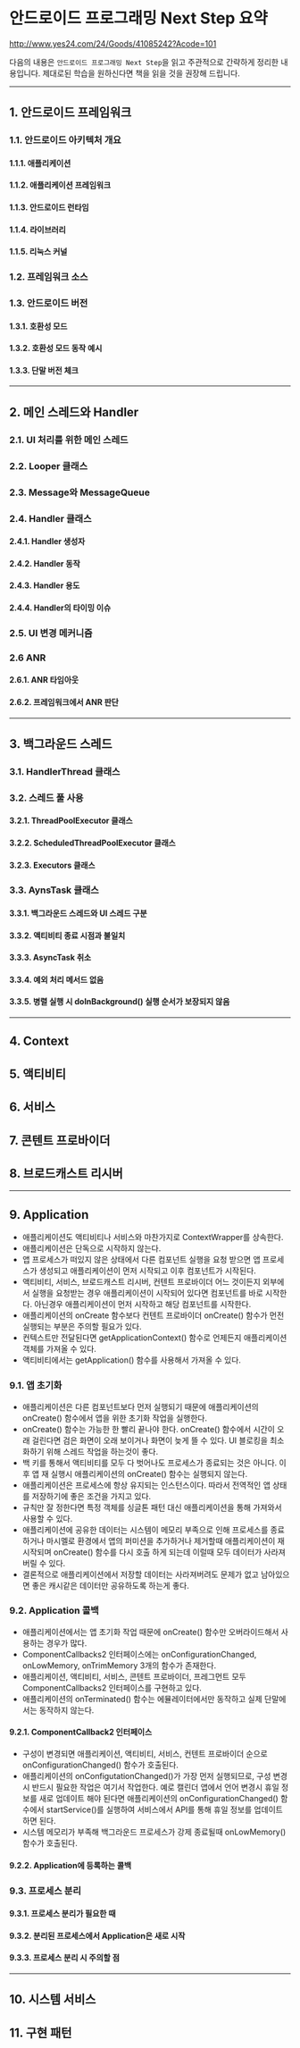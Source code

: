 # 안드로이드 프로그래밍 Next Step 요약

http://www.yes24.com/24/Goods/41085242?Acode=101

다음의 내용은 `안드로이드 프로그래밍 Next Step`을 읽고 주관적으로 간략하게 정리한 내용입니다. 제대로된 학습을 원하신다면 책을 읽을 것을 권장해 드립니다.

---

## 1. 안드로이드 프레임워크

### 1.1. 안드로이드 아키텍처 개요

#### 1.1.1. 애플리케이션

#### 1.1.2. 애플리케이션 프레임워크

#### 1.1.3. 안드로이드 런타임

#### 1.1.4. 라이브러리

#### 1.1.5. 리눅스 커널

### 1.2. 프레임워크 소스

### 1.3. 안드로이드 버전

#### 1.3.1. 호환성 모드

#### 1.3.2. 호환성 모드 동작 예시

#### 1.3.3. 단말 버전 체크

---

## 2. 메인 스레드와 Handler

### 2.1. UI 처리를 위한 메인 스레드

### 2.2. Looper 클래스

### 2.3. Message와 MessageQueue

### 2.4. Handler 클래스

#### 2.4.1. Handler 생성자

#### 2.4.2. Handler 동작

#### 2.4.3. Handler 용도

#### 2.4.4. Handler의 타이밍 이슈

### 2.5. UI 변경 메커니즘

### 2.6 ANR

#### 2.6.1. ANR 타임아웃

#### 2.6.2. 프레임워크에서 ANR 판단

---

## 3. 백그라운드 스레드

### 3.1. HandlerThread 클래스

### 3.2. 스레드 풀 사용

#### 3.2.1. ThreadPoolExecutor 클래스

#### 3.2.2. ScheduledThreadPoolExecutor 클래스

#### 3.2.3. Executors 클래스

### 3.3. AynsTask 클래스

#### 3.3.1. 백그라운드 스레드와 UI 스레드 구분

#### 3.3.2. 액티비티 종료 시점과 불일치

#### 3.3.3. AsyncTask 취소

#### 3.3.4. 예외 처리 메서드 없음

#### 3.3.5. 병렬 실행 시 doInBackground() 실행 순서가 보장되지 않음

---

## 4. Context

## 5. 액티비티

## 6. 서비스

## 7. 콘텐트 프로바이더

## 8. 브로드캐스트 리시버

---

## 9. Application

* 애플리케이션도 액티비티나 서비스와 마찬가지로 ContextWrapper를 상속한다.
* 애플리케이션은 단독으로 시작하지 않는다.
* 앱 프로세스가 떠있지 않은 상태에서 다른 컴포넌트 실행을 요청 받으면 앱 프로세스가 생성되고 애플리케이션이 먼저 시작되고 이후 컴포넌트가 시작된다.
* 액티비티, 서비스, 브로드캐스트 리시버, 컨텐트 프로바이더 어느 것이든지 외부에서 실행을 요청받는 경우 애플리케이션이 시작되어 있다면 컴포넌트를 바로 시작한다. 아닌경우 애플리케이션이 먼저 시작하고 해당 컴포넌트를 시작한다.
* 애플리케이션의 onCreate 함수보다 컨텐트 프로바이더 onCreate() 함수가 먼전 실행되는 부분은 주의할 필요가 있다.
* 컨텍스트만 전달된다면 getApplicationContext() 함수로 언제든지 애플리케이션 객체를 가져올 수 있다.
* 액티비티에서는 getApplication() 함수를 사용해서 가져올 수 있다.

### 9.1. 앱 초기화

* 애플리케이션은 다른 컴포넌트보다 먼저 실행되기 때문에 애플리케이션의 onCreate() 함수에서 앱을 위한 초기화 작업을 실행한다.
* onCreate() 함수는 가능한 한 빨리 끝나야 한다. onCreate() 함수에서 시간이 오래 걸린다면 검은 화면이 오래 보이거나 화면이 늦게 뜰 수 있다. UI 블로킹을 최소화하기 위해 스레드 작업을 하는것이 좋다.
* 백 키를 통해서 액티비티를 모두 다 벗어나도 프로세스가 종료되는 것은 아니다. 이 후 앱 재 실행시 애플리케이션의 onCreate() 함수는 실행되지 않는다.
* 애플리케이션은 프로세스에 항상 유지되는 인스턴스이다. 따라서 전역적인 앱 상태를 저장하기에 좋은 조건을 가지고 있다.
* 규칙만 잘 정한다면 특정 객체를 싱글톤 패턴 대신 애플리케이션을 통해 가져와서 사용할 수 있다.
* 애플리케이션에 공유한 데이터는 시스템이 메모리 부족으로 인해 프로세스를 종료하거나 마시멜로 환경에서 앱의 퍼미션을 추가하거나 제거할때 애플리케이션이 재시작되며 onCreate() 함수를 다시 호출 하게 되는데 이럴때 모두 데이터가 사라져 버릴 수 있다.
* 결론적으로 애플리케이션에서 저장할 데이터는 사라져버려도 문제가 없고 남아있으면 좋은 캐시같은 데이터만 공유하도록 하는게 좋다.

### 9.2. Application 콜백

* 애플리케이션에서는 앱 초기화 작업 때문에 onCreate() 함수만 오버라이드해서 사용하는 경우가 많다.
* ComponentCallbacks2 인터페이스에는 onConfigurationChanged, onLowMemory, onTrimMemory 3개의 함수가 존재한다.
* 애플리케이션, 액티비티, 서비스, 콘텐트 프로바이더, 프레그먼트 모두 ComponentCallbacks2 인터페이스를 구현하고 있다.
* 애플리케이션의 onTerminated() 함수는 에뮬레이터에서만 동작하고 실제 단말에서는 동작하지 않는다.

#### 9.2.1. ComponentCallback2 인터페이스

* 구성이 변경되면 애플리케이션, 액티비티, 서비스, 컨텐트 프로바이더 순으로 onConfigurationChanged() 함수가 호출된다.
* 애플리케이션의 onConfigutationChanged()가 가장 먼저 실행되므로, 구성 변경시 반드시 필요한 작업은 여기서 작업한다. 예로 캘린더 앱에서 언어 변경시 휴일 정보를 새로 업데이트 해야 된다면 애플리케이션의 onConfigurationChanged() 함수에서 startService()를 실행하여 서비스에서 API를 통해 휴일 정보를 업데이트 하면 된다.
* 시스템 메모리가 부족해 백그라운드 프로세스가 강제 종료될때 onLowMemory() 함수가 호출된다.


#### 9.2.2. Application에 등록하는 콜백

### 9.3. 프로세스 분리

#### 9.3.1. 프로세스 분리가 필요한 때

#### 9.3.2. 분리된 프로세스에서 Application은 새로 시작

#### 9.3.3. 프로세스 분리 시 주의할 점

---

## 10. 시스템 서비스

## 11. 구현 패턴

<!-- 안드로이드 아키텍처는 크게 애플리케이션, 애플리케이션 프레임워크, 라이브러리/안드로이드 런타임, 리눅스 커널로 이루어진다.  -->

<!-- 애플리케이션 계층은 선탑재된 기본 앱(시스템 권한 사용), 일반 앱으로 나뉘고 애플리케이션 프레임워크 스택 위에서 동작한다. 애플리케이션 프레임워크는 네이밍`Naming`이 매니저`Manager` 형태로 구현되어 있고, 대부분이 자바로 구성되어 있으나 하드웨어 제어나 빠른 속도를 위해 JNI를 연결해서 네이티브 C/C++ 코드를 사용하기도 한다. `ActivityManager, ResourceManager, TelephonyManager, LocationManager...` 애플리케이션 프레임워크의 각종 매니저에서 서버 기능은 별도 프로세스인 서버 시스템`system_server`에서 동작하고 앱 프로세스는 씬 클라이언트`thin clinet`에서 실행된다. 앱 프로세스는 컴포넌트 탐색, 액티비티 스택 관리, 서비스 목록 유지, ANR 처리 등을 직접 처리하지 않고, 서버 시스템 프로세스에 위임해 실제로는 컴포넌트 실행 등 최소한의 역할만 담당한다. 이러한 역할로 보면 시스템 서버는 여러 앱을 통합해서 관리하는 '통합 문의 채널'이 된다. 애플리케이션 프레임워크의 여러 매니저들는 시스템 서비스 형태로 존재하는데 접근시에는 컨텍스트`Context`의 `getSystemService(String name)` 메서드를 사용해야 한다. 시스템 서버는 별도 프로세스에서 실행되므로 앱(씬 클라이언트)에서 시스템 서비스에 접근할때는 프로세스간 통신인 `Binder IPC`가 필요하다. -->

<!-- 안드로이드 런타임은 달빅 가상머신(롤리팝부터 달빅 대신 아트`ART`)과 코어 라이브러리로 구성되어 있고, 런타임은 레지스트 기반의 가상 머신으로 자바 가상 머신보다 명령이 단순하고 빠르다.

안드로이드의 커널은 리눅스 커널을 기반으로 불필요한 것은 제거하고 필요한 부분들은 기능을 확장 패치했다. 확장 패치한 기능 중 `Binder IPC`는 프로세스 간 통신에 사용 하는데 앱 프로세스에는 바인더 스레드`Binder Thread`라는 네이티브 스레드 풀이 있고 최대 16개 까지 생성되어 있어 다른 프로세스에서 `Binder IPC` 통신할때 이 스레드 풀을 통해 접근하여 사용하도록 되어있다. `DDMS`의 `Binder_1`, `Binder_2`와 같은 이름의 스레드가 바인더 스레드에 속한다. -->

<!-- 안드로이드에서 기반이 되는 자바 버전은 프로요까지 자바5, 젤리빈/킷캣/롤리팝까지 자바6, 마시멜로까지 자바7, 누가/오레오까지 자바8에 해당된다. -->

<!-- 

코드네임 | API 레벨 | 안드로이드 버전
---|---|---
프로요 | 8 | 2.2
진저브레드 | 9, 10 | 2.2, 2.3
허니콤 | 11, 12, 13 | 3.0, 3.1, 3.2
아이스크림 샌드위치 | 14, 15 | 4.0 ~ 4.0.2, 4.0.3 ~ 4.0.4
젤리빈 | 16, 17,18 | 4.1, 4.2, 4.3
킷켓 | 19, 20 | 4.4 ~ 4.4.2, 4.4.3 ~ 4.4.4
롤리팝 | 21, 22 | 5.0, 5.1
마시멜로 | 23 | 6.0
누가 | 24 | 7.0
오레오 | 26, 27 | 8.0

안드로이드 앞자리 숫자가 바뀌는 버전은 11(허니콤), 14(아이스크림 샌드위치), 21(롤리팝), 23(마시멜로), 24(누가), 26(오레오)이다. 

안드로이드 버전 지정은 안드로이드 매니페스트`AndroidManifest.xml`에서 `uses-sdk` 항목 중 `android:minSdkVersion`, `android:targetSdkVersion`을 기재하면 된다. 현재는 대부분 안드로이드 스튜디오를 사용하므로 `build.gradle`에서 두 항목을 오버라이드 해서 많이 사용한다. `targetSdkVersion`을 지정하지 않으면 `minSdkVersion`과 동일한 값으로 지정되므로 반드시 지정하는게 좋다. `targetSdkVersion`을 지정한다는 것은 해당 버전까지는 테스트해서 앱을 실행하는 데 문제가 없고, 그 버전까지는 호환성 모드를 쓰지 않겠다는 뜻이 된다.

호환성 모드는 안드로이드 버전이 올라가더라도 앱의 기존 동작이 바뀌는 것을 방지하기 위한 것으로 호환성 모드로 동작되게 두는 것 보다는 `targetSdkVersion`을 높여 쓰는 것이 단말의 최신 기능을 쓸 수 있게 되기 때문에 더 권장된다.

* `AsyncTask` 병렬/순차 실행 : 허니콤 이전 버전에선 `AsyncTask` 태스크`Task`가 병렬로 실행되는데 허니콤 부터는 순차적으로 실행된다. 그러므로 `targetSdkVersion`이 10 이하이면 안드로이드 버전이 높다고 해도 병렬 실행하게 된다.

* 메인 스레드 상에서 네트워크 통신 : API 9 까지 메인 스레드 상에서 네트워크 통신 허용했으나 그 이후는 `NetworkOnMainThreadException` 발생한다.

* 하드웨어 가속 : `GPU`를 가지고 뷰`View`에서 캔버스`Canvas`에 그리는 작업을 말하며 허니콤에서 처음 시작되었고 `targetSdkVersion`이 14 이상이면 디폴트 옵션이다.

* 앱 위젯 기본 패딩`Padding` : 기존에는 셀의 사이즈를 가득 채웠으나 `targetSDKVersion`이 14 이상 부터는 앱 위젯에 기본 패딩이 존재한다. 

* 명시적 인텐트로 서비스 시작 : `targetSDKVersion`이 21 이상일 때는 `startService()`, `bindService()` 메서드를 실행할 때 명시적 인테트를 사용해야 한다. 암시적 인텐트를 사용하면 예외발생하게 된다. 20 이하이면 암시적 인텐트도 문제 없이 동작한다.

* compileSdkVersion은 컴파일 시에 어느 버전의 android.jar를 사용할지 정하는 것을 의미하고 `<sdk>/platforms/android-[버전]` compileSdkVersion은 디폴트 값이 없으므로 반드시 지정해야 한다.

* targetSdkVersion은 런타임 시에 비교해서 호환성 모드로 동작하기 위한 값이고, compileSdkVersion은 컴파일 시에 사용할 버전을 정하는 것이다. 규칙은 없으나 compileSdkVersion은 targetSdkVersion과 동일하거나 그 이상으로 정하는게 좋다.

* compileSdkVersion을 높은 버전으로 정하고 컴파일해서 만든 앱이, 낮은 버전의 단말에서 설치되어 동작될때 높은 버전에만 있는 클래스나 메서드가 호출될때 크래시가 발생되므로 버전을 체크하는 코드를 사용해야 한다.

* 메서드 마다 Build.VERSION_SDK_INT를 확인해 분기하는 코드 보다는 support 패키지의 -Compat 클래스를 사용하는게 좋다. `ViewCompat, ActivityCompat, WindowCompat, NotifiationCompat, AsyncTaskCompat, SharedPreferencesCompat.EditorCompat...`

  ```java
  if (Build.VERSION.SDK_INT >= 9) {
    listview.setOverScrollMode(View.OVER_SCROLL_NEVER);
  }

  // 위 코드는 ViewCompat을 쓰면 간단해지며 버전 분기코드를 작성하지 않아도 된다.
  ViewCompat.setOverScrollMode(listView, ViewCompat.OVER_SCROLL_NEVER);
  ```

  support-v4에 호환 메서드가 있으면 그것을 먼저 사용하고 없을때만 별도로 작성한다. 버전마다 동작이 달라지도록 코드를 작성할 때는 ViewCompat 클래스의 구조를 활용하는게 좋다. `if 문으로 버전을 체크하지 않고, 정적 초기화 블록에서 if 문으로 버전을 체크 후 사용할 클래스를 지정하는 방식`

-->

<!-- 컨텍스트`Context`는 앱을 개발할때 어디서든 항상 만나게 되는 객체이다. 컨텍스트가 없으면 액티비티 시작, 브로드캐스트 발생, 서비스 시작, 리소스에 접근 할 수도 없다. 컨텍스트는 여러 컴포넌트의 상위 클래스 이면서 컨텍스트를 통해 여러 컴포넌트가 연결되므로 컨텍스트에 대해 자세히 살펴볼 필요가 있다.

컨텍스트는 추상 클래스로 메서드 구현이 거의 없고 상수, 추상 메서드 정의로 이루어져 있다(구현체는 `ContextImpl`). 안드로이드 컴포너트 중 액티비티`Activity`, 서비스`Service`, 어플리케이션`Application`은 컨텍스트를 상속받은 컨텍스트 래퍼`ContextWrapper`를 상속 받는다. 브로드케스트 리시버`BroadcastReceiver`, 컨텐트 프로바이더`ContentProvider`는 컨텍스트를 상속받지 않는다. 컨텍스트 래퍼는 컨텍스트를 래핑한 클래스로 컨텍스트 래퍼가 가지고 있는 내부의 컨텍스트 실제 객체는 컨텍스트 추상 클래스의 여러 메서드를 구현한 `ContextImpl` 인스턴스이다. 즉 액티비티, 서비스, 어플리케이션 컴포넌트는 각각 전달받은 `ContextImpl`를 래핑하고 있고, `getBaseContext()`는 각각 `ContextImpl` 인스턴스를 리턴하고 `getApplicationContext()`는 어디서나 1개로 동일한 `ContextImpl`의 어플리케이션 컨텍스트를 리턴한다.

`ContextImpl`의 메서드는 기능별로 헬퍼, 퍼미션, 시스템 서비스 접근 관련 3개의 그룹으로 나뉜다.

* 헬퍼`Helper` : 앱 패키지 정보, 내/외부 파일, `SharedPreferences`, 데이터베이스 정보를 제공한다.

* 퍼미션`Permission` : 액티비티, 브로드케스트 리시버, 서비스 컴포넌트 시작 메서드, 퍼미션 체크 메서드를 제공한다. 이들 메서드는 `system_server` 프로세스의 액티비티 메니저 서비스`ActivityManagerService(시스템 서비스)` 메서드를 다시 호출한다.

* 시스템 서비스 접근 : `ContextImpl`의 정적 초기화 블록에서 클래스가 최초 로딩될 때 시스템 서비스를 매핑한다. 후엔 컨텍스트 클래스에 `XXX_SERVICE` 상수 형태로 정의된 값을 전달 인자로 하여 `getSystemService(`)를 호출하면 시스템 서비스를 가져다 쓸 수 있다. `getSystemService(Context.ALARM_SERVICE)`
  
* 액티비티, 서비스, 어플리케이션은 `ContextImpl`을 직접 상속하지 않고 `ContextWrapper`를 통한 구성 형태로 `ContextImpl` 기능을 호출한다. 이를 통해 `ContextImpl`의 변수가 노출되지 않고 `ContextImpl`의 공개 메서드만 호출할 수 있게 된다.

사용 가능한 컨텍스트 종류(액티비티 코드에서 컨텍스트를 쓰는 방법)는 다음과 같다.

* 액티비티 인스턴스 자신 : 액티비티는 컨텍스트를 상속받은 `ContextWrapper`를 상속받으므로 자신`this`이 컨텍스트가 된다.

* `getBaseContext()` : 외부에서 전달받아 저장해놨던 `ContextImpl` 인스턴스도 사용 가능한 컨텍스트가 된다.

* `getApplicationContext()` : 액티비티의 `getApplication()` 메서드로 가져온 어플리케이션 인스턴스와 같은데 어플리케이션 인스턴스도 `ContextWrapper`를 상속받았으므로 컨텍스트가 된다.

* 위 3개의 인스턴스가 모두 다른 객체`(this, mBase, Application)`로 잘못 캐스팅시 ClassCastException 발생하게 되므로 함부로 캐스팅 하면 안된다.    -->

<!-- ```java
// View의 Context는 어디서 온걸까?

@Override
public void onCreate(Bundle savedInstanceState) {
  super.onCreate(savedInstanceState);
  setContentView(R.layout.simple_text);
  statusView = (TextView) findViewById(R.id.status);
  Log.d(TAG, "1st=" + (statusView.getContext() == this)); // (1) true
  Log.d(TAG, "2nd=" + (statusView.getContext() == getBaseContext())); // (2) false
  Log.d(TAG, "3rd=" + (statusView.getContext() == getApplicationContext())); // (3) false
  Log.d(TAG, "4th=" + (statusView.getContext() == getApplication())); // (4) false
}

// View 클래스는 생성자에 Context가 전달되어야 하는데 Activity에서 쓸 수 있는 3가지 Context 중 View와 연관이 깊은 Activity가 전달된 것을 알 수 있음
```
  
## 5. 액티비티

- 앱에서 화면의 기본단위가 되고 가장 많이 쓰이는 컴포넌트임

- 다른 컴포넌트와 마찬가지로 AndroidManifest.xml에 선언되어야 함

- 내부에 UI 액션이 많고 로직이 많으면 액티비티를 고려하고, 팝업 형식으로 뜬다면 커스텀 레이아웃 다이얼로그나 DialogFragment, PopupWindow로 대체하는게 좋음. 기준을 단순하게 하자면 독립적인 화면은 액티비티가 적합하고, 종속적인 화면으로 보인다면 다른것을 쓰는게 좋음.

- 액티비티에서는 setContentView() 메서드로 메인 뷰를 화면에 표시. setContentView()를 실행하지 않고, 로직에 따라 분기해서 다른 액티비티를 띄우는 용도로 사용하기도 함. (UI 없는 액티비티가 됨)

> Intent의 스킴(scheme)에 따라 화면 분기하는 관문(Front controller) 역할로서의 액티비티

```xml
<activity android:name=".FrontControllerActivity">
  <intent-filter>
    <action android:name="android.intent.action.VIEW">
    <category android:name="android.intent.category.DEFAULT">
    <data android:scheme="doc">
    <data android:scheme="xls">
    <data android:scheme="ppt">
```

```java
public class FrontControllerActivity extends Activity {

  private static final String WORD_SCHEME = "doc"
  private static final String EXCEL_SCHEME = "xls"
  private static final String POWERPOINT_SCHEME = "ppt"

  @Override
  protected void onCreate(Bundle savedInstanceState) {
    super.onCreate(savedInstanceState)

    Uri uri = getIntet().getData();
    if (uri == null) {
      Toast.makeText(this, "Uri does not exist!!", Toast.LENGTH_LONG).show();
    } else {
      // (1)
      switch (uri.getScheme()) {
        case WORD_SCHEME:
          startActivity(new Intent(this, WordActivity.class));
          break;
        case EXCEL_SCHEME:
          startActivity(new Intent(this, ExcelActivity.class));
          break;
        case POWERPOINT_SCHEME:
          startActivity(new Intent(this, PowerPointActivity.class));
          break;
      }
      finish();
    }
  }
}
``` -->

<!-- - 싱글톤을 잘못 사용하면 메모리 누수 가능성이 있음. 꼭 필요한 곳에서만 사용하는게 좋음

- 싱글톤에 액티비티 Context를 전달한 경우 싱글톤 생명주기동안 참조로 남아서 액티비티를 종료했음에도 GC 대상이 되지 않아 메모리에 계속 남는 문제가 생길 수 있음

> 누수 검증 테스트 (싱글톤 코드는 support-v4에 포함된 LocalBroadcastManager 구현 방식을 그대로 차용함)

```java
public class CalendarManager {

  private static final Object lock = new Object();
  private static final CalendarManager instance;

  public static CalendarManager getInstance(Context context) {
    synchronized (lock) {
      if (instance == null) {
        instance = new CalendarManager(context); // (1)
        instance = new CalendarManager(context.getApplicationContext()); // (2)
      }
      return instance;
    }
  }

  private Context context;

  private CalendarManager(Context context) {
    this.context = context;
  }

  public String getText() {
    return context.getString(R.string.hello_world);
  }
}
```

```java
public class ScheduleActivity extends Activity {

  @Override
  protected void onCreate(Bundle savedInstanceState) {
    super.onCreate(savedInstanceState);
    final TextView textView = new TextView(this);
    text.setText("first run");
    setContentView(textView);
    CalendarManager manager = CalendarManager.getInstance(this);
  }
}
```

- ScheduleActivity 실행 후 Back 키로 종료하면 어떤 코드가 액티비티 메모리 Leak이 생길까?

  - (1) 전달 받은 액티비티의 Context를 넘겨줌 (액티비티를 종료해도 Context가 Singleton에서 참조되고 있어 GC 대상이 되지 않아 메모리 릭이 발생함)
  
  - (2) 전달 받은 액티비티에서 getApplicationContext()로 Application Context를 가져온 다음 넘겨줌 (액티비티의 Context를 넘긴것이 아니므로 액티비티 종료시 메모리 릭이 발생하지 않음)

- 싱클톤은 사용하는 쪽에서 규칙을 강제하면 안되고, 싱글톤 내에서 getApplicationContext()와 같이 얻은 결과를 사용하는 것이 나음

### 마커 인터페이스

- 메서드 선언이 없는 인터페이스. 표식(marking) 용도로 인터페이스를 사용. 예) Serializable

- 복잡한 조건문이 필요한 로직이나 파라미터가 많은 메서드에서 사용 가능함

- 마커 인터페이스는 마커 어노테이션으로 대체 가능함

### Fragment 정적 생성

- Fragment를 생성할때 값을 전달하는 경우가 많은데, Fragment에 세터(setter)로 값을 전달하는 방식보다는,정적 메서드로 Fragment를 생성하면서 값을 전달하는 패턴이 많이 사용됨

- 정적 메서드는 Bundle에 전달받은 데이터를 넣고, 생성한 Fragment에 setArguments를 사용해 값을 넣은 다음 return 해주게 되는데 값을 유지 할 수 있기 때문에 구성변경(Configuration Change)와 액티비티 강제 종료에 대응이 가능함

  - 액티비티의 onSaveInstanceState()가 호출될때 Fragment는 setArguments 함수를 통해 전달받은 값을 가지고 있는 FragmentState 값들을 saveAllState() 호출로 저장해주기 때문임

  - Fragment의 onSaveInstanceState()를 오버라이드해서 사용할 수 있지만 프레임워크에서 제공하는 기능을 피할 이유는 없음 -->
